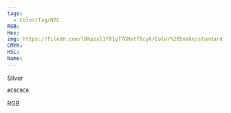 ```yaml
---
tags:
  - Color/Tag/NTC
RGB:
Hex:
img: https://filedn.com/l0hpzxl1f01yT7GHxtF8cyk/Color%20Snake/standard_csv_to_svg/%23/C0C0C0.svg
CMYK:
HSL:
Name:
---
```

Silver
```palette
#C0C0C0
```
RGB
